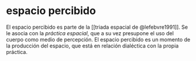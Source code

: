 # espacio percibido
El espacio percibido es parte de la [[triada espacial de @lefebvre1991]]. Se le asocia con la *práctica espacial*, que a su vez presupone el uso del cuerpo como medio de percepción. El espacio percibido es un momento de la producción del espacio, que está en relación dialéctica con la propia práctica.
